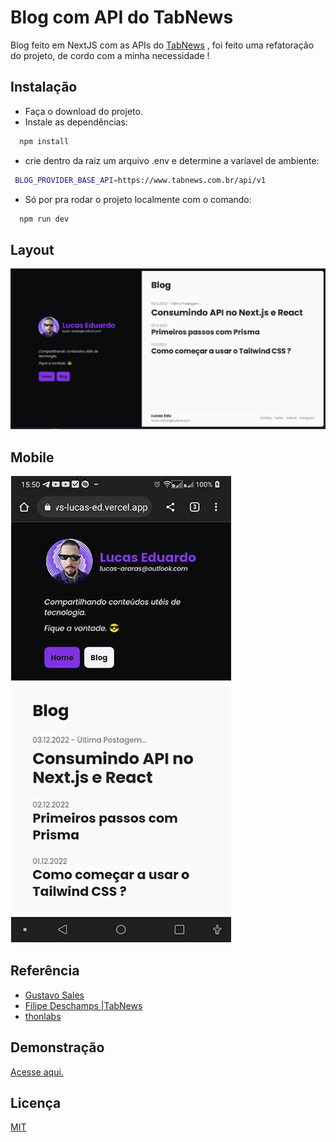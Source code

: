 
# Blog com API do TabNews

Blog feito em NextJS com as APIs do [TabNews](https://www.tabnews.com.br) ,
foi feito uma refatoração do projeto, de cordo com a minha necessidade !




## Instalação

- Faça o download do projeto.
- Instale as dependências:

```bash
  npm install
```
- crie dentro da raiz um arquivo .env e determine a varíavel de ambiente:
 ```bash
  BLOG_PROVIDER_BASE_API=https://www.tabnews.com.br/api/v1
```
- Só por pra rodar o projeto localmente com o comando:
 
```bash
  npm run dev
```
## Layout

![](img/layout1.png)


## Mobile

![](img/mobile.jpeg)


## Referência

 - [Gustavo Sales](https://github.com/guscsales/tab-news-blog)
 - [Filipe Deschamps |TabNews](https://github.com/filipedeschamps/tabnews.com.br)
 - [thonlabs](https://www.thonlabs.io/)


## Demonstração
 [Acesse aqui.](https://bit.ly/47reCiX)




## Licença

[MIT](https://choosealicense.com/licenses/mit/)


